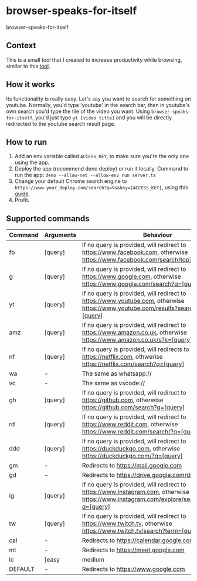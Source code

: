 # browser-speaks-for-itself

browser-speaks-for-itself

## Context

This is a small tool that I created to increase productivity while browsing, similar to this [tool](https://www.quora.com/What-is-Facebooks-bunnylol).

## How it works

Its functionality is really easy. Let's say you want to search for something on youtube. Normally, you'd type 'youtube' in the search bar, then in youtube's own search you'd type the tile of the video you want. Using  ```browser-speaks-for-itself```, you'd just type ```yt [video title]``` and you will be directly redirected to the youtube search result page.

## How to run
1. Add an env variable called `ACCESS_KEY`, to make sure you're the only one using the app.
2. Deploy the app (recommend deno deploy) or run it locally. Command to run the app: ```deno --allow-net --allow-env run server.ts```
3. Change your default Chrome search engine to ```https://www.your_deploy.com/search?q=%s&key=[ACCESS_KEY]```, using this [guide](https://support.google.com/chrome/answer/95426?hl=en-GB&co=GENIE.Platform%3DDesktop).
4. Profit.

## Supported commands

| Command      | Arguments | Behaviour |
| ----------- | ----------- |- |
| fb      | [query]       |If no query is provided, will redirect to https://www.facebook.com, otherwise https://www.facebook.com/search/top?q=[query]|
| g   | [query]        |If no query is provided, will redirect to https://www.google.com, otherwise https://www.google.com/search?q=[query] |
| yt   | [query]        |If no query is provided, will redirect to https://www.youtube.com, otherwise https://www.youtube.com/results?search_query=[query] |
| amz   | [query]        |If no query is provided, will redirect to https://www.amazon.co.uk, otherwise https://www.amazon.co.uk/s?k=[query] |
| nf   | [query]        |If no query is provided, will redirects to https://netflix.com, othwerise  https://netflix.com/search?q=[query] |
| wa   | -        |The same as whatsapp:// |
| vc   | -        |The same as vscode:// |
| gh   | [query]        |If no query is provided, will redirect to https://github.com, otherwise https://github.com/search?q=[query] |
| rd   | [query]        |If no query is provided, will redirect to https://www.reddit.com, otherwise https://www.reddit.com/search/?q=[query] |
| ddd   | [query]        |If no query is provided, will redirect to https://duckduckgo.com, otherwise https://duckduckgo.com/?q=[query] |
| gm   | -        |Redirects to https://mail.google.com |
| gd   | -        |Redirects to https://drive.google.com/drive |
| ig   | [query]        |If no query is provided, will redirect to https://www.instagram.com, otherwise https://www.instagram.com/explore/search/keyword/?q=[query] |
| tw   | [query]        |If no query is provided, will redirect to https://www.twitch.tv, otherwise https://www.twitch.tv/search?term=[query] |
| cal   | -        |Redirects to https://calendar.google.com |
| mt   | -        |Redirects to https://meet.google.com |
| lc   |[easy|medium|hard]|If no difficulty is provided, redirects to https://www.leetcode.com/problemset/all/, otherwise redirects to the problems with specified difficulty |
| DEFAULT   | -        |Redirects to https://www.google.com |
